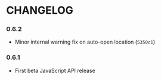 
# CHANGELOG

### 0.6.2

- Minor internal warning fix on auto-open location (`5350c1`)

### 0.6.1

- First beta JavaScript API release
